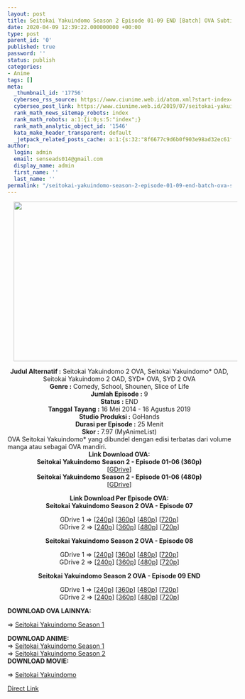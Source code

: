 ```yaml
---
layout: post
title: Seitokai Yakuindomo Season 2 Episode 01-09 END [Batch] OVA Subtitle Indonesia
date: 2020-04-09 12:39:22.000000000 +00:00
type: post
parent_id: '0'
published: true
password: ''
status: publish
categories:
- Anime
tags: []
meta:
  _thumbnail_id: '17756'
  cyberseo_rss_source: https://www.ciunime.web.id/atom.xml?start-index=3001&max-results=150
  cyberseo_post_link: https://www.ciunime.web.id/2019/07/seitokai-yakuindomo-season-2-episode-01.html
  rank_math_news_sitemap_robots: index
  rank_math_robots: a:1:{i:0;s:5:"index";}
  rank_math_analytic_object_id: '1546'
  kata_make_header_transparent: default
  _jetpack_related_posts_cache: a:1:{s:32:"8f6677c9d6b0f903e98ad32ec61f8deb";a:2:{s:7:"expires";i:1652208272;s:7:"payload";a:0:{}}}
author:
  login: admin
  email: senseads014@gmail.com
  display_name: admin
  first_name: ''
  last_name: ''
permalink: "/seitokai-yakuindomo-season-2-episode-01-09-end-batch-ova-subtitle-indonesia/"
---
```

<div class="separator" style="clear: both; text-align: center;"><a href="https://1.bp.blogspot.com/-86xryQCpC3w/XTC4w9-EsqI/AAAAAAAAcAw/AuAs4r1JJBs4cQ1Ns4BY6dOzA_7WYKxygCLcBGAs/s1600/Seitokai%2BYakuindomo%2BSeason%2B2%2BOVA.jpg" imageanchor="1" style="margin-left: 1em; margin-right: 1em;"><img border="0" data-original-height="720" data-original-width="1280" height="360" src="{{ site.baseurl }}/assets/2020/04/Seitokai%2BYakuindomo%2BSeason%2B2%2BOVA.jpg" width="640" /></a></div>
<p>
<div style="text-align: center;"><b>Judul</b><b><b> Alternatif</b> :</b> Seitokai Yakuindomo 2 OVA, Seitokai Yakuindomo* OAD, Seitokai Yakuindomo 2 OAD, SYD* OVA, SYD 2 OVA</div>
<div style="text-align: center;"><b><b>Genre :</b></b> Comedy, School, Shounen, Slice of Life</div>
<div style="text-align: center;"><b>Jumlah Episode :</b> 9<br /><b>Status :&nbsp;</b>END<br /><b>Tanggal Tayang :</b> 16 Mei 2014 - 16 Agustus 2019<br /><b>Studio Produksi :</b> GoHands<br /><b>Durasi per Episode :</b> 25 Menit</div>
<div style="text-align: center;"><b>Skor :</b> 7.97 (MyAnimeList)</div>
<div style="text-align: center;"></div>
<div style="text-align: justify;">OVA Seitokai Yakuindomo* yang dibundel dengan edisi terbatas dari volume manga atau sebagai OVA mandiri.</div>
<div style="text-align: justify;"></div>
<div style="text-align: justify;"></div>
<div style="text-align: center;"><b>Link Download OVA:</b></div>
<div style="text-align: center;"><b>Seitokai Yakuindomo Season 2 - Episode 01-06 (360p)</b></div>
<div style="text-align: center;">[<a href="https://drive.google.com/uc?export=download&amp;id=1HL1YLHgGulA1L8CTO_UMTTcqz7opvrLo" target="_blank" rel="noopener">GDrive</a>]</div>
<div style="text-align: center;"><b>Seitokai Yakuindomo Season 2 - Episode 01-06 (</b><b>480p</b><b>)</b><br />[<a href="https://drive.google.com/uc?export=download&amp;id=1RPDm2BnYsQqrq841hdLh0Yz8kYtgxqk4" target="_blank" rel="noopener">GDrive</a>]</p>
<p>
<div style="text-align: center;"><b>Link Download Per Episode OVA:</b></div>
<div style="text-align: center;"><b>Seitokai Yakuindomo Season 2 OVA - Episode 07</b></p>
<div style="text-align: center;">GDrive 1 =&gt; [<a href="https://drive.google.com/uc?export=download&amp;id=1vCrOy8N4GlAifN1MIglUki3R7gY5_WYw" target="_blank" rel="noopener">240p</a>] [<a href="https://drive.google.com/uc?export=download&amp;id=1MdbEvEmM42BEC4Dsqf3msQylC_tqy6zK" target="_blank" rel="noopener">360p</a>] [<a href="https://drive.google.com/uc?export=download&amp;id=1p7CMRB9THTeBumrObBW3XZPXnXZgNPiD" target="_blank" rel="noopener">480p</a>] [<a href="https://drive.google.com/uc?export=download&amp;id=1JPmvb7THUeWjY7HBJ351HNygM9zYCCnx" target="_blank" rel="noopener">720p</a>]<br />GDrive 2 =&gt; [<a href="https://drive.google.com/uc?export=download&amp;id=1vCrOy8N4GlAifN1MIglUki3R7gY5_WYw" target="_blank" rel="noopener">240p</a>] [<a href="https://drive.google.com/uc?export=download&amp;id=1MdbEvEmM42BEC4Dsqf3msQylC_tqy6zK" target="_blank" rel="noopener">360p</a>] [<a href="https://drive.google.com/uc?export=download&amp;id=1p7CMRB9THTeBumrObBW3XZPXnXZgNPiD" target="_blank" rel="noopener">480p</a>] [<a href="https://drive.google.com/uc?export=download&amp;id=1JPmvb7THUeWjY7HBJ351HNygM9zYCCnx" target="_blank" rel="noopener">720p</a>]</p>
<p><b>Seitokai Yakuindomo Season 2 OVA - Episode 08</b></p>
<p>GDrive 1 =&gt; [<a href="https://drive.google.com/uc?export=download&amp;id=1G0QMP04FAD_5Q3XEaB_M7O5AgEI4kHxq" target="_blank" rel="noopener">240p</a>] [<a href="https://drive.google.com/uc?export=download&amp;id=1NPdW0eYbnpEMGmUZ2yedtqlqiRSqyuK5" target="_blank" rel="noopener">360p</a>] [<a href="https://drive.google.com/uc?export=download&amp;id=1-_OP-DwMLiyyPjDdLB3tsweD2ZLHT4yE" target="_blank" rel="noopener">480p</a>] [<a href="https://drive.google.com/uc?export=download&amp;id=126L7IrEI4Ts9hpjDaE8rYfK4T7s7DuGs" target="_blank" rel="noopener">720p</a>]<br />GDrive 2 =&gt; [<a href="https://drive.google.com/uc?export=download&amp;id=1G0QMP04FAD_5Q3XEaB_M7O5AgEI4kHxq" target="_blank" rel="noopener">240p</a>] [<a href="https://drive.google.com/uc?export=download&amp;id=1NPdW0eYbnpEMGmUZ2yedtqlqiRSqyuK5" target="_blank" rel="noopener">360p</a>] [<a href="https://drive.google.com/uc?export=download&amp;id=1-_OP-DwMLiyyPjDdLB3tsweD2ZLHT4yE" target="_blank" rel="noopener">480p</a>] [<a href="https://drive.google.com/uc?export=download&amp;id=126L7IrEI4Ts9hpjDaE8rYfK4T7s7DuGs" target="_blank" rel="noopener">720p</a>]</p>
<p><b>Seitokai Yakuindomo Season 2 OVA - Episode 09 END</b></p>
<p>GDrive 1 =&gt; [<a href="https://drive.google.com/uc?export=download&amp;id=1gGL_15f6EmI2zzq4wCHpr-qWdmwOHZJ5" target="_blank" rel="noopener">240p</a>] [<a href="https://drive.google.com/uc?export=download&amp;id=1_pxFmOYQvsHjjV0H358biBOxMHRwz8Vm" target="_blank" rel="noopener">360p</a>] [<a href="https://drive.google.com/uc?export=download&amp;id=1fi8v6G60gasHonTbwSbQJBwp33u_coH8" target="_blank" rel="noopener">480p</a>] [<a href="https://drive.google.com/uc?export=download&amp;id=1OMmsuYjfSay6bpOTKCNB4-q_s8RtGM3L" target="_blank" rel="noopener">720p</a>]<br />GDrive 2 =&gt; [<a href="https://drive.google.com/uc?export=download&amp;id=1gGL_15f6EmI2zzq4wCHpr-qWdmwOHZJ5" target="_blank" rel="noopener">240p</a>] [<a href="https://drive.google.com/uc?export=download&amp;id=1_pxFmOYQvsHjjV0H358biBOxMHRwz8Vm" target="_blank" rel="noopener">360p</a>] [<a href="https://drive.google.com/uc?export=download&amp;id=1fi8v6G60gasHonTbwSbQJBwp33u_coH8" target="_blank" rel="noopener">480p</a>] [<a href="https://drive.google.com/uc?export=download&amp;id=1OMmsuYjfSay6bpOTKCNB4-q_s8RtGM3L" target="_blank" rel="noopener">720p</a>]
<div style="text-align: left;">
<div style="text-align: justify;"><b>DOWNLOAD OVA&nbsp;</b><b>LAINNYA</b><b>:</b></p>
<p>=&gt;&nbsp;<a href="https://www.ciunime.web.id/2019/07/seitokai-yakuindomo-season-1-episode-01.html" target="_blank" rel="noopener">Seitokai Yakuindomo Season 1</a></p>
</div>
<div style="text-align: justify;"><b>DOWNLOAD ANIME:</b></div>
<div style="text-align: justify;">=&gt;&nbsp;<a href="https://www.ciunime.web.id/2019/01/seitokai-yakuindomo-season-1-episode-01.html" target="_blank" rel="noopener">Seitokai Yakuindomo Season 1</a></div>
<div style="text-align: justify;">=&gt;&nbsp;<a href="https://www.ciunime.web.id/2019/01/seitokai-yakuindomo-season-2-episode-01.html" target="_blank" rel="noopener">Seitokai Yakuindomo Season 2</a></div>
<div style="text-align: justify;"><b>DOWNLOAD MOVIE:</b></p>
<p>=&gt;&nbsp;<a href="https://www.ciunime.web.id/2019/01/seitokai-yakuindomo-movie-subtitle.html" target="_blank" rel="noopener">Seitokai Yakuindomo</a></p>
</div>
</div>
</div>
</div>
</div>
<link rel="stylesheet" href="https://cdnjs.cloudflare.com/ajax/libs/font-awesome/4.7.0/css/font-awesome.min.css" />
<div class="divbtn"> <a href="https://handymansurrender.com/fihup8buzv?key=94550f7ce39444073321dde3b8782f97" class="btn"><i class="fa fa-download"></i> Direct Link</a> </div>
